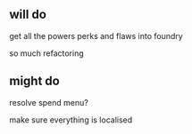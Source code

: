 ## will do

get all the powers perks and flaws into foundry

so much refactoring 

## might do

resolve spend menu?

make sure everything is localised